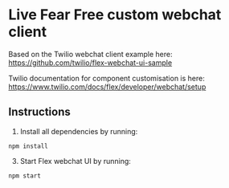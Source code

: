 # Live Fear Free custom webchat client

Based on the Twilio webchat client example here: https://github.com/twilio/flex-webchat-ui-sample

Twilio documentation for component customisation is here: https://www.twilio.com/docs/flex/developer/webchat/setup
## Instructions

1. Install all dependencies by running:
```
npm install
```

3. Start Flex webchat UI by running:
```
npm start
```